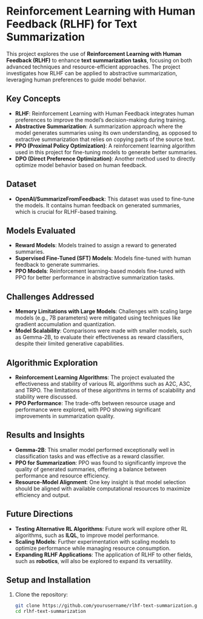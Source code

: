 # Reinforcement Learning with Human Feedback (RLHF) for Text Summarization

This project explores the use of **Reinforcement Learning with Human Feedback (RLHF)** to enhance **text summarization tasks**, focusing on both advanced techniques and resource-efficient approaches. The project investigates how RLHF can be applied to abstractive summarization, leveraging human preferences to guide model behavior.

## Key Concepts
- **RLHF**: Reinforcement Learning with Human Feedback integrates human preferences to improve the model’s decision-making during training.
- **Abstractive Summarization**: A summarization approach where the model generates summaries using its own understanding, as opposed to extractive summarization that relies on copying parts of the source text.
- **PPO (Proximal Policy Optimization)**: A reinforcement learning algorithm used in this project for fine-tuning models to generate better summaries.
- **DPO (Direct Preference Optimization)**: Another method used to directly optimize model behavior based on human feedback.

## Dataset
- **OpenAI/SummarizeFromFeedback**: This dataset was used to fine-tune the models. It contains human feedback on generated summaries, which is crucial for RLHF-based training.

## Models Evaluated
- **Reward Models**: Models trained to assign a reward to generated summaries.
- **Supervised Fine-Tuned (SFT) Models**: Models fine-tuned with human feedback to generate summaries.
- **PPO Models**: Reinforcement learning-based models fine-tuned with PPO for better performance in abstractive summarization tasks.

## Challenges Addressed
- **Memory Limitations with Large Models**: Challenges with scaling large models (e.g., 7B parameters) were mitigated using techniques like gradient accumulation and quantization.
- **Model Scalability**: Comparisons were made with smaller models, such as Gemma-2B, to evaluate their effectiveness as reward classifiers, despite their limited generative capabilities.

## Algorithmic Exploration
- **Reinforcement Learning Algorithms**: The project evaluated the effectiveness and stability of various RL algorithms such as A2C, A3C, and TRPO. The limitations of these algorithms in terms of scalability and stability were discussed.
- **PPO Performance**: The trade-offs between resource usage and performance were explored, with PPO showing significant improvements in summarization quality.

## Results and Insights
- **Gemma-2B**: This smaller model performed exceptionally well in classification tasks and was effective as a reward classifier.
- **PPO for Summarization**: PPO was found to significantly improve the quality of generated summaries, offering a balance between performance and resource efficiency.
- **Resource-Model Alignment**: One key insight is that model selection should be aligned with available computational resources to maximize efficiency and output.

## Future Directions
- **Testing Alternative RL Algorithms**: Future work will explore other RL algorithms, such as **ILQL**, to improve model performance.
- **Scaling Models**: Further experimentation with scaling models to optimize performance while managing resource consumption.
- **Expanding RLHF Applications**: The application of RLHF to other fields, such as **robotics**, will also be explored to expand its versatility.

## Setup and Installation

1. Clone the repository:

   ```bash
   git clone https://github.com/yourusername/rlhf-text-summarization.git
   cd rlhf-text-summarization
